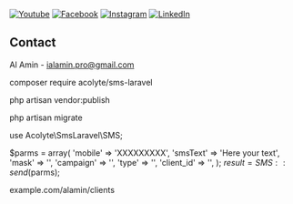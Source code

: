 [![Youtube][youtube-shield]][youtube-url]
[![Facebook][facebook-shield]][facebook-url]
[![Instagram][instagram-shield]][instagram-url]
[![LinkedIn][linkedin-shield]][linkedin-url]

## Contact

Al Amin - [ialamin.pro@gmail.com](mailto:ialamin.pro@gmail.com)


<!-- MARKDOWN LINKS & IMAGES -->

[youtube-shield]: https://img.shields.io/badge/-Youtube-black.svg?style=flat-square&logo=youtube&color=555&logoColor=white
[youtube-url]: https://youtube.com
[facebook-shield]: https://img.shields.io/badge/-Facebook-black.svg?style=flat-square&logo=facebook&color=555&logoColor=white
[facebook-url]: https://facebook.com/ialaminpro
[instagram-shield]: https://img.shields.io/badge/-Instagram-black.svg?style=flat-square&logo=instagram&color=555&logoColor=white
[instagram-url]: https://instagram.com/ialamin.pro
[linkedin-shield]: https://img.shields.io/badge/-LinkedIn-black.svg?style=flat-square&logo=linkedin&colorB=555
[linkedin-url]: https://www.linkedin.com/in/ialaminpro



composer require acolyte/sms-laravel
        
php artisan vendor:publish

php artisan migrate


use Acolyte\SmsLaravel\SMS;

$parms = array(
            'mobile' => 'XXXXXXXXX',
            'smsText' => 'Here your text',
            'mask' => '',
            'campaign' => '',
            'type' => '',
            'client_id' => '',
        );
$result = SMS::send($parms);

example.com/alamin/clients

